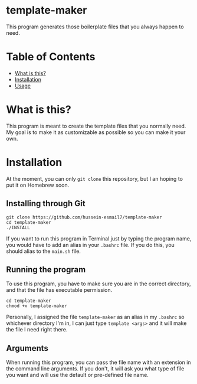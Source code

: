 # template-maker
This program generates those boilerplate files that you always happen to need.

# Table of Contents
- [What is this?](#what-is-this)
- [Installation](#installation)
- [Usage](#usage)

# What is this?

This program is meant to create the template files that you normally need. My goal is to make it as customizable as possible so you can make it your own.

# Installation

At the moment, you can only `git clone` this repository, but I an hoping to put it on Homebrew soon.

## Installing through Git
```
git clone https://github.com/hussein-esmail7/template-maker
cd template-maker
./INSTALL
```
If you want to run this program in Terminal just by typing the program name, you would have to add an alias in your `.bashrc` file. If you do this, you should alias to the `main.sh` file.

## Running the program

To use this program, you have to make sure you are in the correct directory, and that the file has executable permission.
```
cd template-maker
chmod +x template-maker
```

Personally, I assigned the file `template-maker` as an alias in my `.bashrc` so whichever directory I'm in, I can just type `template <args>` and it will make the file I need right there.

## Arguments

When running this program, you can pass the file name with an extension in the command line arguments. If you don't, it will ask you what type of file you want and will use the default or pre-defined file name.
